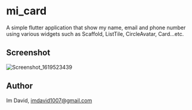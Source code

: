 # mi_card

A simple flutter application that show my name, email and phone number using various widgets such as Scaffold, ListTile, CircleAvatar, Card...etc.

## Screenshot
![Screenshot_1619523439](https://user-images.githubusercontent.com/45663672/116235259-d4f23a00-a787-11eb-9407-280717deb751.png)

## Author
Im David, imdavid1007@gmail.com
